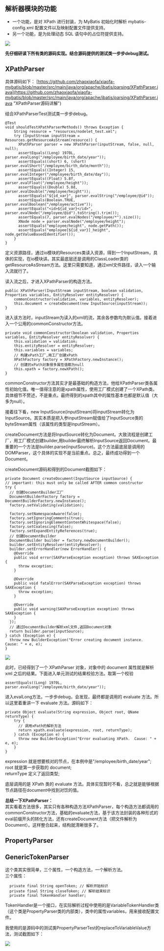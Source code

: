 ## 解析器模块的功能
- 一个功能，是对 XPath 进行封装，为 MyBatis 初始化时解析 mybatis-config.xml 配置文件以及映射配置文件提供支持。  
- 另一个功能，是为处理动态 SQL 语句中的占位符提供支持。

![](https://raw.githubusercontent.com/zhaoxiaofa/xiaofa-java-learn/master/pictures/mybatis/%E8%A7%A3%E6%9E%90%E5%99%A8%E8%B7%AF%E5%BE%84%E6%88%AA%E5%9B%BE.png)


**先仔细研读下所有类的源码实现。结合源码提供的测试类一步步debug测试。**

## XPathParser ##

具体源码如下：
[https://github.com/zhaoxiaofa/xiaofa-mybatis/blob/master/src/main/java/org/apache/ibatis/parsing/XPathParser.java](https://github.com/zhaoxiaofa/xiaofa-mybatis/blob/master/src/main/java/org/apache/ibatis/parsing/XPathParser.java "XPathParser源码详解")

结合XPathParserTest测试类一步步debug。  

    @Test
    void shouldTestXPathParserMethods() throws Exception {
	    String resource = "resources/nodelet_test.xml";
	    try (InputStream inputStream = Resources.getResourceAsStream(resource)) {
	      XPathParser parser = new XPathParser(inputStream, false, null, null);
	      assertEquals((Long) 1970L, parser.evalLong("/employee/birth_date/year"));
	      assertEquals((short) 6, (short) parser.evalShort("/employee/birth_date/month"));
	      assertEquals((Integer) 15, parser.evalInteger("/employee/birth_date/day"));
	      assertEquals((Float) 5.8f, parser.evalFloat("/employee/height"));
	      assertEquals((Double) 5.8d, parser.evalDouble("/employee/height"));
	      assertEquals("${id_var}", parser.evalString("/employee/@id"));
	      assertEquals(Boolean.TRUE, parser.evalBoolean("/employee/active"));
	      assertEquals("<id>${id_var}</id>", parser.evalNode("/employee/@id").toString().trim());
	      assertEquals(7, parser.evalNodes("/employee/*").size());
	      XNode node = parser.evalNode("/employee/height");
	      assertEquals("employee/height", node.getPath());
	      assertEquals("employee[${id_var}]_height", node.getValueBasedIdentifier());
	    }
  	}



定义资源路径，通过io模块的Resources类读入资源，得到一个InputStream，具体的实现，在io模块讲。其实最底层还是调用的ClassLoader类的getResourceAsStream方法。这里只需要知道，通过xml文件路径，读入一个输入流就行了。  

读入流之后，才进入XPathParser的构造方法。

    public XPathParser(InputStream inputStream, boolean validation, Properties variables, EntityResolver entityResolver) {
	    commonConstructor(validation, variables, entityResolver);
	    this.document = createDocument(new InputSource(inputStream));
    }

进入该方法时，inputStream为读入的xml的流，其余各参数均为默认值。接着进入一个公用的commonConstructor方法。

    private void commonConstructor(boolean validation, Properties variables, EntityResolver entityResolver) {
	    this.validation = validation;
	    this.entityResolver = entityResolver;
	    this.variables = variables;
	    // 构建xPath工厂,用工厂创建xPath
	    XPathFactory factory = XPathFactory.newInstance();
	    // 创建的xPath对象很多属性值都为null
	    this.xpath = factory.newXPath();
    }

commonConstructor方法其实才是最基础的构造方法，他给XPathParser类各属性初始化值。唯一值得注意的是xpath属性，使用工厂模式创建了一个XPath类。具体细节不赘述，不是重点。最终得到的xpath其中的属性基本也都是默认值（大多为null）。  

接着往下看，new InputSource(inputStream)将inputStream转化为InputSource。其实本质是把入参inputStream赋值给了InputSource类的byteStream属性（该属性的类型是InputStream）。  

createDocument方法是将InputSource转化为Document。大致流程是创建工厂，用工厂模式创建builder,用builder最终解析InputSource返回Document。最重要的一个方法是builder.parse(inputSource)。这个方法最底层是调用的DOMParser，这个具体的实现不是当前重点。总之，最终成功得到一个Document。  

createDocument源码和得到的Document截图如下：

    private Document createDocument(InputSource inputSource) {
    // important: this must only be called AFTER common constructor
    try {
      // 创建DocumentBuilder工厂
      DocumentBuilderFactory factory = DocumentBuilderFactory.newInstance();
      factory.setValidating(validation);

      factory.setNamespaceAware(false);
      factory.setIgnoringComments(true);
      factory.setIgnoringElementContentWhitespace(false);
      factory.setCoalescing(false);
      factory.setExpandEntityReferences(true);
      // 创建DocumentBuilder
      DocumentBuilder builder = factory.newDocumentBuilder();
      builder.setEntityResolver(entityResolver);
      builder.setErrorHandler(new ErrorHandler() {
        @Override
        public void error(SAXParseException exception) throws SAXException {
          throw exception;
        }

        @Override
        public void fatalError(SAXParseException exception) throws SAXException {
          throw exception;
        }

        @Override
        public void warning(SAXParseException exception) throws SAXException {
        }
      });
      // 通过DocumentBuilder解析xml文件,返回Document对象
      return builder.parse(inputSource);
    } catch (Exception e) {
      throw new BuilderException("Error creating document instance.  Cause: " + e, e);
    }


![](https://raw.githubusercontent.com/zhaoxiaofa/xiaofa-java-learn/master/pictures/mybatis/xpathParser.png)

此时，已经得到了一个 XPathParser 对象，对象中的 document 属性就是解析 xml 之后的结果。下面进入单元测试的结果校验方法。取第一个校验

    assertEquals((Long) 1970L, parser.evalLong("/employee/birth_date/year"));

进入evalLong方法，一步步debug，会发现，最终都是调用的 evaluate 方法。所以这里着重讲一下 evaluate 方法。源码如下：  

	private Object evaluate(String expression, Object root, QName returnType) {
	    try {
	      // 调用xPath的解析方法
	      return xpath.evaluate(expression, root, returnType);
	    } catch (Exception e) {
	      throw new BuilderException("Error evaluating XPath.  Cause: " + e, e);
	    }
    }

expression 就是想要核对的节点，在本例中是"/employee/birth_date/year";  
root 就是第一步获取的 document;  
returnType 定义了返回类型;  

底层调用的是 XPath 类的 evaluate 方法。具体实现暂时不看，总之就是能够根据节点路径在document中找到对饮的值。  






**总结一下XPathParser：**   
其实看着方法很多，其实只有各种构造方法XPathParser，每个构造方法都调用的commonConstructor方法，基础的evaluate方法，基于该方法封装的各种形式的eval前缀开头的转化方法，还有createDocument方法（把文件解析为Document）。这样整合起来，结构就清晰很多了。


## PropertyParser ##





## GenericTokenParser ##
这个类其实很简单，三个属性，一个构造方法，一个解析方法。  
三个属性：  

      private final String openToken; // 解析开始标识
	  private final String closeToken; // 解析结束标识
	  private final TokenHandler handler; 

TokenHandler是一个接口，在实际解析过程中使用的是VariableTokenHandler类（这个类是PropertyParser类的内部类），类中的属性variables，用来接收配置文件。  

我使用的是源码中的测试类PropertyParserTest的replaceToVariableValue方法，测试截图如下：

![](https://raw.githubusercontent.com/zhaoxiaofa/xiaofa-java-learn/master/pictures/mybatis/GenericTokenParser.parse.png)

